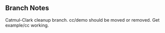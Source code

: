 ## Branch Notes

Catmul-Clark cleanup branch. cc/demo should be moved or removed. Get example/cc
working.